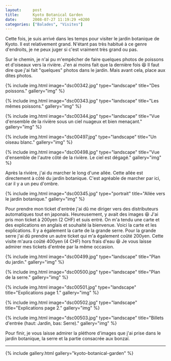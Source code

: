 ```yaml
---
layout:     post
title:      Kyoto Botanical Garden
date:       2008-07-27 11:19:29 +0200
categories: ["Balades", "Visites"]
---
```


Cette fois, je suis arrivé dans les temps pour visiter le jardin botanique de Kyoto. Il est relativement grand.
N'étant pas très habitué à ce genre d'endroits, je ne peux juger si c'est vraiment très grand ou pas.

<!--more-->

Sur le chemin, je n'ai pu m'empêcher de faire quelques photos de poissons et d'oiseaux vers la rivière. J'en ai
moins fait que la dernière fois :laughing: Il faut dire que j'ai fait "quelques" photos dans le jardin. Mais avant cela,
place aux dites photos.

<!-- /assets/images/posts/2008-07-27-kyoto-botanical-garden/dsc00342.jpg -->
{% include img.html
    image="dsc00342.jpg"
    type="landscape"
    title="Des poissons."
    gallery="img"
%}

<!-- /assets/images/posts/2008-07-27-kyoto-botanical-garden/dsc00343.jpg -->
{% include img.html
    image="dsc00343.jpg"
    type="landscape"
    title="Les mêmes poissons."
    gallery="img"
%}

<!-- /assets/images/posts/2008-07-27-kyoto-botanical-garden/dsc00344.jpg -->
{% include img.html
    image="dsc00344.jpg"
    type="landscape"
    title="Vue d'ensemble de la rivière sous un ciel nuageux et bien menaçant."
    gallery="img"
%}

<!-- /assets/images/posts/2008-07-27-kyoto-botanical-garden/dsc00497.jpg -->
{% include img.html
    image="dsc00497.jpg"
    type="landscape"
    title="Un oiseau blanc."
    gallery="img"
%}

<!-- /assets/images/posts/2008-07-27-kyoto-botanical-garden/dsc00498.jpg -->
{% include img.html
    image="dsc00498.jpg"
    type="landscape"
    title="Vue d'ensemble de l'autre côté de la rivière. Le ciel est dégagé."
    gallery="img"
%}

Après la rivière, j'ai du marcher le long d'une allée. Cette allée est directement à côté du jardin botanique.
C'est agréable de marcher par ici, car il y a un peu d'ombre.

<!-- /assets/images/posts/2008-07-27-kyoto-botanical-garden/dsc00345.jpg -->
{% include img.html
    image="dsc00345.jpg"
    type="portrait"
    title="Allée vers le jardin botanique."
    gallery="img"
%}

Pour prendre mon ticket d'entrée j'ai dû me diriger vers des distributeurs automatiques tout en japonais.
Heureusement, y avait des images :laughing: J'ai pris mon ticket à 200yen (2 CHF) et suis entré. On m'a tendu une carte et
des explications en anglais et souhaité la bienvenue. Voici la carte et les explications. Il y a également la carte
de la grande serre. Pour la grande serre j'ai dû prendre un autre ticket qui m'a également coûté 200yen. Cette
visite m'aura coûté 400yen (4 CHF) hors frais d'eau :laughing: Je vous laisse admirer mes tickets d'entrée par la même
occasion.

<!-- /assets/images/posts/2008-07-27-kyoto-botanical-garden/dsc00499.jpg -->
{% include img.html
    image="dsc00499.jpg"
    type="landscape"
    title="Plan du jardin."
    gallery="img"
%}

<!-- /assets/images/posts/2008-07-27-kyoto-botanical-garden/dsc00500.jpg -->
{% include img.html
    image="dsc00500.jpg"
    type="landscape"
    title="Plan de la serre."
    gallery="img"
%}

<!-- /assets/images/posts/2008-07-27-kyoto-botanical-garden/dsc00501.jpg -->
{% include img.html
    image="dsc00501.jpg"
    type="landscape"
    title="Explications page 1."
    gallery="img"
%}

<!-- /assets/images/posts/2008-07-27-kyoto-botanical-garden/dsc00502.jpg -->
{% include img.html
    image="dsc00502.jpg"
    type="landscape"
    title="Explications page 2."
    gallery="img"
%}

<!-- /assets/images/posts/2008-07-27-kyoto-botanical-garden/dsc00503.jpg -->
{% include img.html
    image="dsc00503.jpg"
    type="landscape"
    title="Billets d'entrée (haut: Jardin, bas: Serre)."
    gallery="img"
%}

Pour finir, je vous laisse admirer la pléthore d'images que j'ai prise dans le jardin botanique, la serre et la
partie consacrée aux bonzaï.

-----

{% include gallery.html gallery="kyoto-botanical-garden" %}